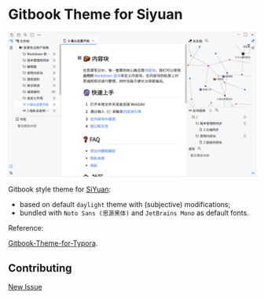 # Gitbook Theme for Siyuan

![preview](./preview.png)

Gitbook style theme for [SiYuan](github.com/siyuan-note/siyuan): 

- based on default `daylight` theme with (subjective) modifications;
- bundled with `Noto Sans (思源黑体)` and `JetBrains Mono` as default fonts.

Reference: 

[Gitbook-Theme-for-Typora](https://github.com/16soundsofsilence/typora-gitbook-theme).


## Contributing

[New Issue](https://github.com/yuuuxt/siyuan-gitbook-azure/issues/new)
